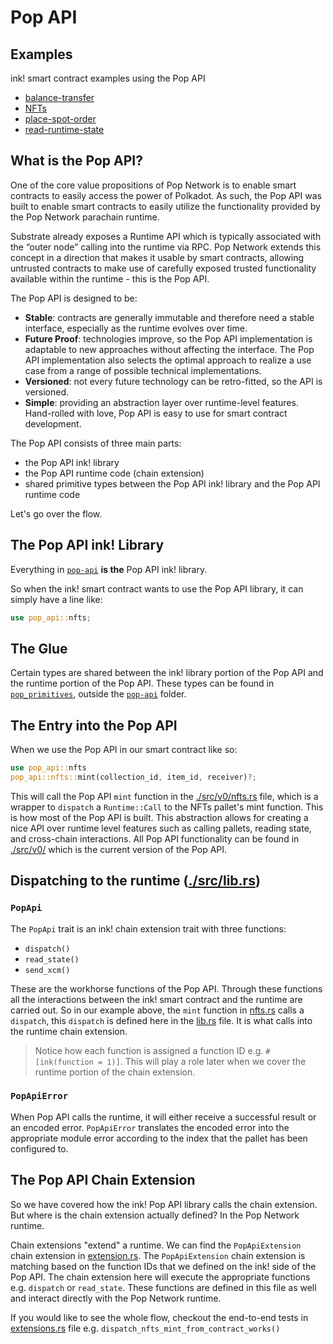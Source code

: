 # Pop API

## Examples
ink! smart contract examples using the Pop API
- [balance-transfer](./examples/balance-transfer/)
- [NFTs](./examples/nfts/)
- [place-spot-order](./examples/place-spot-order/)
- [read-runtime-state](./examples/read-runtime-state/)

## What is the Pop API?

One of the core value propositions of Pop Network is to enable smart contracts to easily access the power of Polkadot. As such, the Pop API was built to enable smart contracts to easily utilize the functionality provided by the Pop Network parachain runtime.

Substrate already exposes a Runtime API which is typically associated with the “outer node” calling into the runtime via RPC. Pop Network extends this concept in a direction that makes it usable by smart contracts, allowing untrusted contracts to make use of carefully exposed trusted functionality available within the runtime - this is the Pop API.

The Pop API is designed to be:
- **Stable**: contracts are generally immutable and therefore need a stable interface, especially as the runtime evolves over time.
- **Future Proof**: technologies improve, so the Pop API implementation is adaptable to new approaches without affecting the interface. The Pop API implementation also selects the optimal approach to realize a use case from a range of possible technical implementations.
- **Versioned**: not every future technology can be retro-fitted, so the API is versioned.
- **Simple**: providing an abstraction layer over runtime-level features. Hand-rolled with love, Pop API is easy to use for smart contract development.

The Pop API consists of three main parts:
- the Pop API ink! library
- the Pop API runtime code (chain extension)
- shared primitive types between the Pop API ink! library and the Pop API runtime code

Let's go over the flow.

## The Pop API ink! Library
Everything in [`pop-api`](./src/) **is the** Pop API ink! library.

So when the ink! smart contract wants to use the Pop API library, it can simply have a line like:
```rust
use pop_api::nfts;
```

## The Glue

Certain types are shared between the ink! library portion of the Pop API and the runtime portion of the Pop API. These types can be found in [`pop_primitives`](../primitives/src/), outside the [`pop-api`](./src/) folder.

## The Entry into the Pop API

When we use the Pop API in our smart contract like so:
```rust
use pop_api::nfts
pop_api::nfts::mint(collection_id, item_id, receiver)?;
```

This will call the Pop API `mint` function in the [./src/v0/nfts.rs](./src/v0/nfts.rs) file, which is a wrapper to `dispatch` a `Runtime::Call` to the NFTs pallet's mint function. This is how most of the Pop API is built. This abstraction allows for creating a nice API over runtime level features such as calling pallets, reading state, and cross-chain interactions. All Pop API functionality can be found in [./src/v0/](./src/v0/) which is the current version of the Pop API.


## Dispatching to the runtime ([./src/lib.rs](./src/lib.rs))

### `PopApi` 
The `PopApi` trait is an ink! chain extension trait with three functions:
- `dispatch()`
- `read_state()`
- `send_xcm()`

These are the workhorse functions of the Pop API. Through these functions all the interactions between the ink! smart contract and the runtime are carried out. So in our example above, the `mint` function in [nfts.rs](./src/v0/nfts.rs) calls a `dispatch`, this `dispatch` is defined here in the [lib.rs](./src/lib.rs) file. It is what calls into the runtime chain extension.

> Notice how each function is assigned a function ID e.g. `#[ink(function = 1)]`. This will play a role later when we cover the runtime portion of the chain extension.

### `PopApiError`
When Pop API calls the runtime, it will either receive a successful result or an encoded error. `PopApiError` translates the encoded error into the appropriate module error according to the index that the pallet has been configured to.

## The Pop API Chain Extension

So we have covered how the ink! Pop API library calls the chain extension. But where is the chain extension actually defined? In the Pop Network runtime.

Chain extensions "extend" a runtime. We can find the `PopApiExtension` chain extension in [extension.rs](../runtime/devnet/src/extensions.rs). The `PopApiExtension` chain extension is matching based on the function IDs that we defined on the ink! side of the Pop API. The chain extension here will execute the appropriate functions e.g. `dispatch` or `read_state`. These functions are defined in this file as well and interact directly with the Pop Network runtime.

If you would like to see the whole flow, checkout the end-to-end tests in [extensions.rs](../runtime/devnet/src/extensions.rs) file e.g. `dispatch_nfts_mint_from_contract_works()`